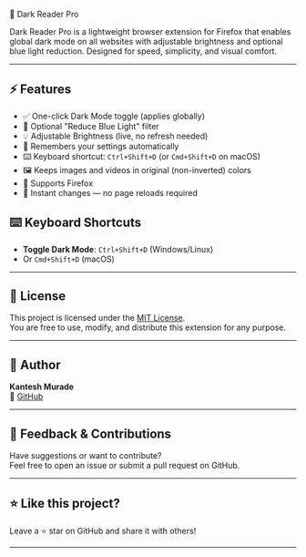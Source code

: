 🌙 Dark Reader Pro

Dark Reader Pro is a lightweight browser extension for Firefox that enables global dark mode on all websites with adjustable brightness and optional blue light reduction. Designed for speed, simplicity, and visual comfort.

---

## ⚡ Features

- ✅ One-click Dark Mode toggle (applies globally)
- 🌅 Optional "Reduce Blue Light" filter
- 💡 Adjustable Brightness (live, no refresh needed)
- 🧠 Remembers your settings automatically
- ⌨️ Keyboard shortcut: `Ctrl+Shift+D` (or `Cmd+Shift+D` on macOS)
- 🖼️ Keeps images and videos in original (non-inverted) colors
- 🧩 Supports Firefox
- 🚀 Instant changes — no page reloads required


## ⌨️ Keyboard Shortcuts

- **Toggle Dark Mode**: `Ctrl+Shift+D` (Windows/Linux)
- Or `Cmd+Shift+D` (macOS)


---

## 📝 License

This project is licensed under the [MIT License](LICENSE).  
You are free to use, modify, and distribute this extension for any purpose.

---

## 🙋 Author

**Kantesh Murade**  
🔗 [GitHub](https://github.com/kanteshmurade)

---

## 💬 Feedback & Contributions

Have suggestions or want to contribute?  
Feel free to open an issue or submit a pull request on GitHub.

---

## ⭐ Like this project?

Leave a ⭐ star on GitHub and share it with others!

---


